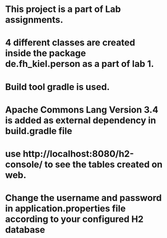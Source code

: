 # This project is a part of Lab assignments.
# 4 different classes are created inside the package  de.fh_kiel.person as a part of lab 1.
# Build tool gradle is used.
# Apache Commons Lang Version 3.4 is added as external dependency in build.gradle file
# use http://localhost:8080/h2-console/  to see the tables created on web.
# Change the username and password in application.properties file according to your configured H2 database